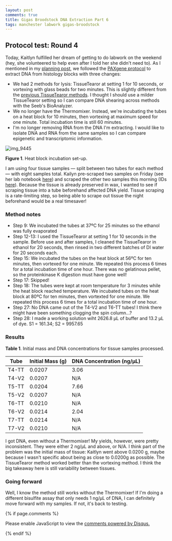 ```yaml
---
layout: post
comments: true
title: Gigas Broodstock DNA Extraction Part 6
tags: manchester labwork gigas-broodstock
---
```


## Protocol test: Round 4

Today, Kaitlyn fulfilled her dream of getting to do labwork on the weekend (hey, she volunteered to help even after I told her she didn't need to). As I mentioned in my [planning post](https://yaaminiv.github.io/Gigas-Broodstock-DNA-Extraction-Part5/), we followed the [PAXgene protocol](https://yaaminiv.github.io/Gigas-Broodstock-DNA-Extraction-Part3/) to extract DNA from histology blocks with three changes:

- We had 2 methods for lysis: TissueTearor at setting 1 for 10 seconds, or vortexing with glass beads for two minutes. This is slightly different from the [previous TissueTearor methods](https://yaaminiv.github.io/Gigas-Broodstock-DNA-Extraction-Part4/). I thought I should use a milder TissueTearor setting so I can compare DNA shearing across methods with the Seeb's BioAnalyzer.
- We no longer have the Thermomixer. Instead, we're incubating the tubes on a heat block for 10 minutes, then vortexing at maximum speed for one minute. Total incubation time is still 60 minutes.
- I'm no longer removing RNA from the DNA I'm extracting. I would like to isolate DNA and RNA from the same samples so I can compare epigenetic and transcriptomic information.

![img_9445](https://user-images.githubusercontent.com/22335838/44960798-8eef5600-aeba-11e8-8a4b-8ff7dfcbc755.JPG)

**Figure 1**. Heat block incubation set-up.

I am using four tissue samples — split between two tubes for each method — with eight samples total. Kailyn pre-scraped two samples on Friday (see her lab notebook [here](https://yaaminiv.github.io/Gigas-Broodstock-DNA-Extraction-Part3/)) and scraped the other two samples this morning (IDs [here]()). Because the tissue is already preserved in wax, I wanted to see if scraping tissue into a tube beforehand affected DNA yield. Tissue scraping is a rate-limiting step, so being able to scrape out tissue the night beforehand would be a real timesaver!

### Method notes

- Step 9: We incubated the tubes at 37ºC for 25 minutes so the ethanol was fully evaporated
- Step 12-13: I used the TissueTearor at setting 1 for 10 seconds in the sample. Before use and after samples, I cleaned the TissueTearor in ethanol for 20 seconds, then rinsed in two different batches of DI water for 20 seconds each.
- Step 15: We incubated the tubes on the heat block at 56ºC for ten minutes, then vortexed for one minute. We repeated this process 6 times for a total incubation time of one hour. There was no gelatinous pellet, so the proteinkinase K digestion must have gone well!
- Step 17: Skipped!
- Step 18: The tubes were kept at room temperature for 3 minutes while the heat block reached temperature. We incubated tubes on the heat block at 80ºC for ten minutes, then vortexted for one minute. We repeated this process 6 times for a total incubation time of one hour.
- Step 27: No DNA came out of the T4-V2 and T6-TT tubes! I think there might have been something clogging the spin column...?
- Step 28: I made a working solution wiht 2626.8 µL of buffer and 13.2 µL of dye. S1 = 161.34; S2 = 9957.65

### Results

**Table 1**. Initial mass and DNA concentrations for tissue samples processed. 

| **Tube** | **Initial Mass (g)** | **DNA Concentration (ng/µL)** |
|----------|----------------------|-------------------------------|
|   T4-TT  |        0.0207        |              3.06             |
|   T4-V2  |        0.0207        |              N/A              |
|   T5-TT  |        0.0204        |              7.66             |
|   T5-V2  |        0.0207        |              N/A              |
|   T6-TT  |        0.0210        |              N/A              |
|   T6-V2  |        0.0214        |              2.04             |
|   T7-TT  |        0.0214        |              N/A              |
|   T7-V2  |        0.0210        |              N/A              |

I got DNA, even without a Thermomixer! My yields, however, were pretty inconsistent. They were either 2 ng/µL and above, or N/A. I think part of the problem was the initial mass of tissue: Kaitlyn went above 0.0200 g, maybe because I wasn't specific about being as close to 0.0200g as possible. The TissueTearor method worked better than the vortexing method. I think the big takeaway here is still variability between tissues.

### Going forward

Well, I know the method still works without the Thermomixer! If I'm doing a different bisulfite assay that only needs 1 ng/µL of DNA, I can definitely move forward with my samples. If not, it's back to testing.

{% if page.comments %}

<div id="disqus_thread"></div>
<script>

/**
*  RECOMMENDED CONFIGURATION VARIABLES: EDIT AND UNCOMMENT THE SECTION BELOW TO INSERT DYNAMIC VALUES FROM YOUR PLATFORM OR CMS.
*  LEARN WHY DEFINING THESE VARIABLES IS IMPORTANT: https://disqus.com/admin/universalcode/#configuration-variables*/
/*
var disqus_config = function () {
this.page.url = PAGE_URL;  // Replace PAGE_URL with your page's canonical URL variable
this.page.identifier = PAGE_IDENTIFIER; // Replace PAGE_IDENTIFIER with your page's unique identifier variable
};
*/
(function() { // DON'T EDIT BELOW THIS LINE
var d = document, s = d.createElement('script');
s.src = 'https://the-responsible-grad-student.disqus.com/embed.js';
s.setAttribute('data-timestamp', +new Date());
(d.head || d.body).appendChild(s);
})();
</script>
<noscript>Please enable JavaScript to view the <a href="https://disqus.com/?ref_noscript">comments powered by Disqus.</a></noscript>

{% endif %}

<script id="dsq-count-scr" src="//the-responsible-grad-student.disqus.com/count.js" async></script>
